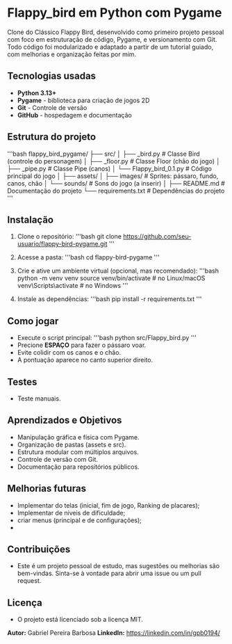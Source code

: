 # Flappy_bird em Python com Pygame
Clone do Clássico Flappy Bird, desenvolvido como primeiro projeto pessoal com foco em estruturação de código, Pygame, e versionamento com Git. Todo código foi modularizado e adaptado a partir de um tutorial guiado, com melhorias e organização feitas por mim.

## Tecnologias usadas
- **Python 3.13+**
- **Pygame** - biblioteca para criação de jogos 2D
- **Git** - Controle de versão
- **GitHub** - hospedagem e documentação

## Estrutura do projeto
'''bash
   flappy_bird_pygame/
   ├── src/
   │   ├── _bird.py           # Classe Bird (controle do personagem)
   │   ├── _floor.py          # Classe Floor (chão do jogo)
   │   ├── _pipe.py           # Classe Pipe (canos)
   │   └── Flappy_bird_0.1.py # Código principal do jogo
   │
   ├── assets/
   │   ├── images/            # Sprites: pássaro, fundo, canos, chão
   │   └── sounds/            # Sons do jogo (a inserir)
   │
   ├── README.md              # Documentação do projeto
   └── requirements.txt       # Dependências do projeto
'''

## Instalação
1. Clone o repositório:
   '''bash git clone https://github.com/seu-usuario/flappy-bird-pygame.git '''
   
2. Acesse a pasta:
   '''bash
      cd flappy-bird-pygame
   '''

3. Crie e ative um ambiente virtual (opcional, mas recomendado):
   '''bash
      python -m venv venv
      source venv/bin/activate  # no Linux/macOS
      venv\Scripts\activate     # no Windows
   '''
4. Instale as dependências:
   '''bash
      pip install -r requirements.txt
   '''




## Como jogar
- Execute o script principal:
   '''bash
      python src/Flappy_bird.py
   '''
- Precione **ESPAÇO** para fazer o pássaro voar.
- Evite colidir com os canos e o chão.
- A pontuação aparece no canto superior direito.

## Testes
- Teste manuais. 

## Aprendizados e Objetivos
- Manipulação gráfica e física com Pygame.
- Organização de pastas (assets e src).
- Estrutura modular com múltiplos arquivos.
- Controle de versão com Git.
- Documentação para repositórios públicos.

## Melhorias futuras
- Implementar do telas (inicial, fim de jogo, Ranking de placares);
- Implementar de niveis de dificuldade;
- criar menus (principal e de configurações);
- 

## Contribuições
- Este é um projeto pessoal de estudo, mas sugestões ou melhorias são bem-vindas.
Sinta-se à vontade para abrir uma issue ou um pull request.

## Licença
- O projeto está licenciado sob a licença MIT.

**Autor:** Gabriel Pereira Barbosa
**LinkedIn:** https://linkedin.com/in/gpb0194/
